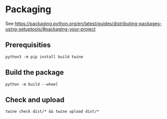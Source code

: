 
# Packaging

See https://packaging.python.org/en/latest/guides/distributing-packages-using-setuptools/#packaging-your-project

## Prerequisities

```shell
python3 -m pip install build twine
```

## Build the package

```shell
python -m build --wheel
```

## Check and upload

```shell
twine check dist/* && twine upload dist/*
```
